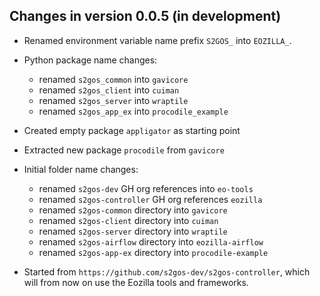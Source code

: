 ## Changes in version 0.0.5 (in development)

- Renamed environment variable name prefix `S2GOS_` into `EOZILLA_`.
- Python package name changes:
    - renamed `s2gos_common` into `gavicore` 
    - renamed `s2gos_client` into `cuiman` 
    - renamed `s2gos_server` into `wraptile` 
    - renamed `s2gos_app_ex` into `procodile_example` 
- Created empty package `appligator` as starting point
- Extracted new package `procodile` from `gavicore`
- Initial folder name changes:
    - renamed `s2gos-dev` GH org references into `eo-tools`
    - renamed `s2gos-controller` GH org references `eozilla`
    - renamed `s2gos-common` directory into `gavicore`
    - renamed `s2gos-client` directory into `cuiman`
    - renamed `s2gos-server` directory into `wraptile`
    - renamed `s2gos-airflow` directory into `eozilla-airflow`
    - renamed `s2gos-app-ex` directory into `procodile-example`
  
- Started from `https://github.com/s2gos-dev/s2gos-controller`, which will 
  from now on use the Eozilla tools and frameworks.
